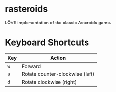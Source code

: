 rasteroids
==========

LÖVE implementation of the classic Asteroids game.

Keyboard Shortcuts
==========
| Key           | Action                          |
| ------------- | ------------------------------- |
| `w`           | Forward                         |
| `a`           | Rotate counter-clockwise (left) |
| `d`           | Rotate clockwise (right)        |
